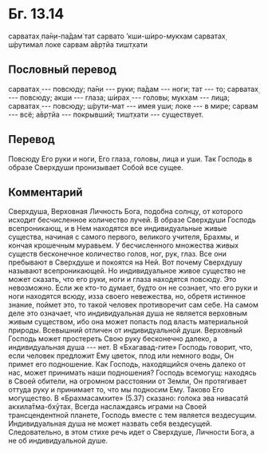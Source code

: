 # Бг. 13.14
сарватах̣ па̄н̣и-па̄дам̇ тат
сарвато ’кши-ш́иро-мукхам
сарватах̣ ш́рутимал локе
сарвам а̄вр̣тйа тишт̣хати
## Пословный перевод

сарватах̣ --- повсюду; па̄н̣и --- руки; па̄дам --- ноги; тат --- то;
сарватах̣ --- повсюду; акши --- глаза; ш́ирах̣ --- головы; мукхам --- лица;
сарватах̣ --- повсюду; ш́рути-мат --- имея уши; локе --- в мире; сарвам
--- всё; а̄вр̣тйа --- покрывший; тишт̣хати --- существует.

## Перевод

Повсюду Его руки и ноги, Его глаза, головы, лица и уши. Так Господь в
образе Сверхдуши пронизывает Собой все сущее.

## Комментарий

Сверхдуша, Верховная Личность Бога, подобна солнцу, от которого исходит
бесчисленное количество лучей. В образе Сверхдуши Господь всепроникающ,
и в Нем находятся все индивидуальные живые существа, начиная с самого
первого, великого учителя, Брахмы, и кончая крошечным муравьем. У
бесчисленного множества живых существ бесконечное количество голов, ног,
рук, глаз. Все они пребывают в Сверхдуше и покоятся на Ней. Вот почему
Сверхдушу называют всепроникающей. Но индивидуальное живое существо не
может сказать, что его руки, ноги и глаза находятся повсюду. Это
невозможно. Если же кто-то думает, будто он не сознает, что его руки и
ноги находятся всюду, изза своего невежества, но, обретя истинное
знание, поймет это, то такой человек противоречит сам себе. На самом
деле это означает, что индивидуальная душа не является верховным живым
существом, ибо она может попасть под власть материальной природы.
Всевышний отличен от индивидуальной души. Верховный Господь может
простереть Свою руку бесконечно далеко, а индивидуальная душа --- нет. В
«Бхагавад-гите» Господь говорит, что, если человек предложит Ему цветок,
плод или немного воды, Он примет его подношение. Как Господь,
находящийся очень далеко от нас, может принимать наши подношения?
Господь всемогущ: находясь в Своей обители, на огромном расстоянии от
Земли, Он протягивает оттуда руку и принимает то, что мы подносим Ему.
Таково Его могущество. В «Брахмасамхите» (5.37) сказано: голока эва
нивасатй акхила̄тма-бхӯтах̣. Всегда наслаждаясь играми на Своей
трансцендентной планете, Господь вместе с тем является вездесущим.
Индивидуальная душа не может назвать себя вездесущей. Следовательно, в
этом стихе речь идет о Сверхдуше, Личности Бога, а не об индивидуальной
душе.
